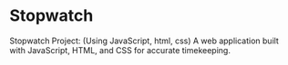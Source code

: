 # Stopwatch
 Stopwatch Project: (Using JavaScript, html, css) A web application built with JavaScript, HTML, and CSS for accurate timekeeping.
